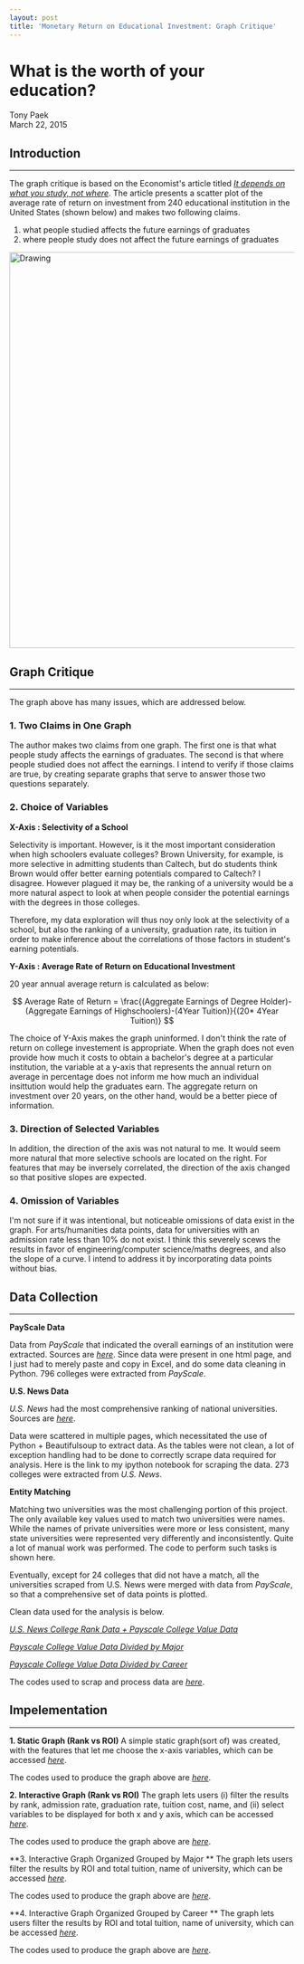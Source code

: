 ```yaml
---
layout: post
title: 'Monetary Return on Educational Investment: Graph Critique'
---
```


# What is the worth of your education?
Tony Paek  
March 22, 2015  

## Introduction
***
The graph critique is based on the Economist's article titled *[It depends on what you study, not where](http://www.economist.com/news/united-states/21646220-it-depends-what-you-study-not-where)*. The article presents a scatter plot of the average rate of return on investment from 240 educational institution in the United States (shown below) and makes two following claims.

1. what people studied affects the future earnings of graduates
2. where people study does not affect the future earnings of graduates

<img src="http://cdn.static-economist.com/sites/default/files/imagecache/original-size/images/print-edition/20150314_USC467_0.png" alt="Drawing" style="width: 700px;"/>

## Graph Critique
***
The graph above has many issues, which are addressed below.

### 1. Two Claims in One Graph
The author makes two claims from one graph. The first one is that what people study affects the earnings of graduates. The second is that where people studied does not affect the earnings. I intend to verify if those claims are true, by creating separate graphs that serve to answer those two questions separately.

### 2. Choice of Variables

**X-Axis : Selectivity of a School**

Selectivity is important. However, is it the most important consideration when high schoolers evaluate colleges? Brown University, for example, is more selective in admitting students than Caltech, but do students think Brown would offer better earning potentials compared to Caltech? I disagree. However plagued it may be, the ranking of a university would be a more natural aspect to look at when people consider the potential earnings with the degrees in those colleges.

Therefore, my data exploration will thus noy only look at the selectivity of a school, but also the ranking of a university, graduation rate, its tuition in order to make inference about the correlations of those factors in student's earning potentials. 

**Y-Axis : Average Rate of Return on Educational Investment**

20 year annual average return is calculated as below:

$$ Average Rate of Return = \frac{(Aggregate Earnings of Degree Holder)-(Aggregate Earnings of Highschoolers)-(4Year Tuition)}{(20* 4Year Tuition)} $$

The choice of Y-Axis makes the graph uninformed. I don't think the rate of return on college investement is appropriate. When the graph does not even provide how much it costs to obtain a bachelor's degree at a particular institution, the variable at a y-axis that represents the annual return on average in percentage does not inform me how much an individual insittution would help the graduates earn. The aggregate return on investment over 20 years, on the other hand, would be a better piece of information.

### 3. Direction of Selected Variables

In addition, the direction of the axis was not natural to me. It would seem more natural that more selective schools are located on the right. For features that may be inversely correlated, the direction of the axis changed so that positive slopes are expected.

### 4. Omission of Variables

I'm not sure if it was intentional, but noticeable omissions of data exist in the graph. For arts/humanities data points, data for universities with an admission rate less than 10% do not exist. I think this severely scews the results in favor of engineering/computer science/maths degrees, and also the slope of a curve. I intend to address it by incorporating data points without bias.

## Data Collection
***
**PayScale Data**

Data from *PayScale* that indicated the overall earnings of an institution were extracted. Sources are *[here](http://www.payscale.com/college-roi/)*. Since data were present in one html page, and I just had to merely paste and copy in Excel, and do some data cleaning in Python. 796 colleges were extracted from *PayScale*.

**U.S. News Data**

*U.S. News* had the most comprehensive ranking of national universities. Sources are *[here](http://colleges.usnews.rankingsandreviews.com/best-colleges/rankings/national-universities)*.

Data were scattered in multiple pages, which necessitated the use of Python + Beautifulsoup to extract data. As the tables were not clean, a lot of exception handling had to be done to correctly scrape data required for analysis. Here is the link to my ipython notebook for scraping the data. 273 colleges were extracted from *U.S. News*.

**Entity Matching**

Matching two universities was the most challenging portion of this project. The only available key values used to match two universities were names. While the names of private universities were more or less consistent, many state universities were represented very differently and inconsistently. Quite a lot of manual work was performed. The code to perform such tasks is shown here.

Eventually, except for 24 colleges that did not have a match, all the universities scraped from U.S. News were merged with data from *PayScale*, so that a comprehensive set of data points is plotted.

Clean data used for the analysis is below.

*[U.S. News College Rank Data + Payscale College Value Data](https://github.com/tonypaek/uni_value/blob/master/uni_rank_int/uni.csv)*

*[Payscale College Value Data Divided by Major](https://github.com/tonypaek/uni_value/blob/master/uni_major/uni_major.csv)*

*[Payscale College Value Data Divided by Career](https://github.com/tonypaek/uni_value/blob/master/uni_career/uni_career.csv)*

The codes used to scrap and process data are *[here]( https://github.com/tonypaek/uni_value/tree/master/Data_Processing)*.

## Impelementation
***

**1. Static Graph (Rank vs ROI)**
A simple static graph(sort of) was created, with the features that let me choose the x-axis variables, which can be accessed *[here](http://tonypaek.shinyapps.io/UniversityValue-rank-static)*.

The codes used to produce the graph above are *[here](https://github.com/tonypaek/uni_value/tree/master/uni_rank_stat)*.

**2. Interactive Graph (Rank vs ROI)**
The graph lets users (i) filter the results by rank, admission rate, graduation rate, tuition cost, name, and (ii) select variables to be displayed for both x and y axis, which can be accessed *[here](http://tonypaek.shinyapps.io/UniversityValue-rank-interactive)*.

The codes used to produce the graph above are *[here](https://github.com/tonypaek/uni_value/tree/master/uni_rank_int)*.

**3. Interactive Graph Organized Grouped by Major **
The graph lets users filter the results by ROI and total tuition, name of university, which can be accessed *[here](http://tonypaek.shinyapps.io/UniversityValue-Major)*.

The codes used to produce the graph above are *[here](https://github.com/tonypaek/uni_value/tree/master/uni_rank_major)*.


**4. Interactive Graph Organized Grouped by Career **
The graph lets users filter the results by ROI and total tuition, name of university, which can be accessed *[here](http://tonypaek.shinyapps.io/UniversityValue-Career)*.

The codes used to produce the graph above are *[here](https://github.com/tonypaek/uni_value/tree/master/uni_rank_career)*.
